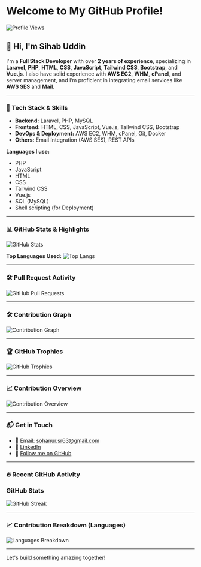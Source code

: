 # Welcome to My GitHub Profile!
![Profile Views](https://hits.seeyoufarm.com/api/count/incr/badge.svg?url=https://github.com/sihab143)

## 👋 Hi, I'm Sihab Uddin

I'm a **Full Stack Developer** with over **2 years of experience**, specializing in **Laravel**, **PHP**, **HTML**, **CSS**, **JavaScript**, **Tailwind CSS**, **Bootstrap**, and **Vue.js**. I also have solid experience with **AWS EC2**, **WHM**, **cPanel**, and server management, and I’m proficient in integrating email services like **AWS SES** and **Mail**.

---

### 💼 Tech Stack & Skills
- **Backend:** Laravel, PHP, MySQL
- **Frontend:** HTML, CSS, JavaScript, Vue.js, Tailwind CSS, Bootstrap
- **DevOps & Deployment:** AWS EC2, WHM, cPanel, Git, Docker
- **Others:** Email Integration (AWS SES), REST APIs

**Languages I use:**
- PHP
- JavaScript
- HTML
- CSS
- Tailwind CSS
- Vue.js
- SQL (MySQL)
- Shell scripting (for Deployment)

---

### 📊 GitHub Stats & Highlights

![GitHub Stats](https://github-readme-stats.vercel.app/api?username=sihab143&show_icons=true&theme=radical)

**Top Languages Used:**
![Top Langs](https://github-readme-stats.vercel.app/api/top-langs/?username=sihab143&layout=compact&theme=radical)

---

### 🛠 Pull Request Activity
![GitHub Pull Requests](https://github-readme-stats.vercel.app/api?username=sihab143&show_icons=true&theme=radical&count_private=true&include_all_commits=true)

---

### 🛠 Contribution Graph
![Contribution Graph](https://github-readme-activity-graph.vercel.app/graph?username=sihab143&theme=github)

---

### 🏆 GitHub Trophies
![GitHub Trophies](https://github-profile-trophy.vercel.app/?username=sihab143&theme=radical)

---

### 📈 Contribution Overview
![Contribution Overview](https://github-profile-summary-cards.vercel.app/api/cards/profile-details?username=sihab143&theme=vue)

---

### 📬 Get in Touch
- 📧 Email: sohanur.sr63@gmail.com
- 💼 [LinkedIn](https://www.linkedin.com/in/sihab-uddin)
- 🔗 [Follow me on GitHub](https://github.com/sihab143)

---

### 🔥 Recent GitHub Activity

<!--START_SECTION:activity-->
<!--END_SECTION:activity-->

### GitHub Stats

![GitHub Streak](https://github-readme-streak-stats.herokuapp.com/?user=sihab143&theme=radical)

---

### 📈 Contribution Breakdown (Languages)
![Languages Breakdown](https://github-profile-summary-cards.vercel.app/api/cards/repos-per-language?username=sihab143&theme=vue)

---

Let's build something amazing together!
